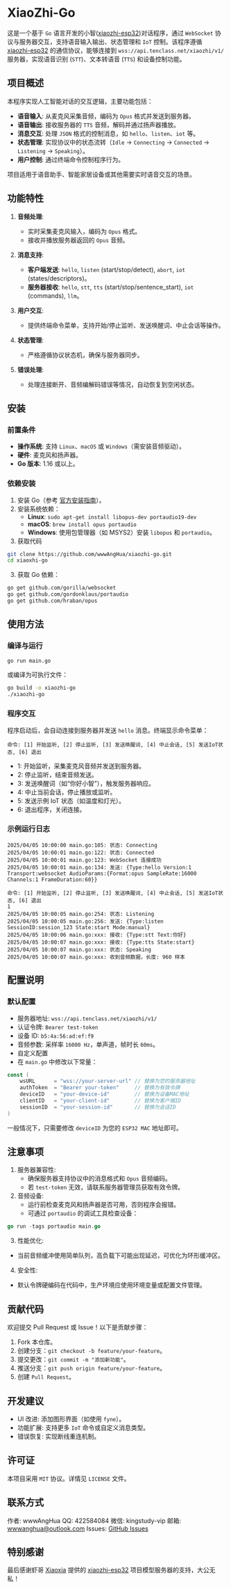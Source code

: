 # XiaoZhi-Go

这是一个基于 `Go` 语言开发的小智([xiaozhi-esp32](https://github.com/78/xiaozhi-esp32))对话程序，通过 `WebSocket` 协议与服务器交互，支持语音输入输出、状态管理和 `IoT` 控制。该程序遵循 [xiaozhi-esp32](https://github.com/78/xiaozhi-esp32/blob/main/docs/websocket.md) 的通信协议，能够连接到 `wss://api.tenclass.net/xiaozhi/v1/` 服务器，实现语音识别 (`STT`)、文本转语音 (`TTS`) 和设备控制功能。

## 项目概述

本程序实现人工智能对话的交互逻辑，主要功能包括：

- **语音输入**: 从麦克风采集音频，编码为 `Opus` 格式并发送到服务器。
- **语音输出**: 接收服务器的 `TTS` 音频，解码并通过扬声器播放。
- **消息交互**: 处理 `JSON` 格式的控制消息，如 `hello`、`listen`、`iot` 等。
- **状态管理**: 实现协议中的状态流转（`Idle` → `Connecting` → `Connected` → `Listening` → `Speaking`）。
- **用户控制**: 通过终端命令控制程序行为。

项目适用于语音助手、智能家居设备或其他需要实时语音交互的场景。

## 功能特性

1. **音频处理**:

   - 实时采集麦克风输入，编码为 `Opus` 格式。
   - 接收并播放服务器返回的 `Opus` 音频。

2. **消息支持**:

   - **客户端发送**: `hello`, `listen` (start/stop/detect), `abort`, `iot` (states/descriptors)。
   - **服务器接收**: `hello`, `stt`, `tts` (start/stop/sentence_start), `iot` (commands), `llm`。

3. **用户交互**:

   - 提供终端命令菜单，支持开始/停止监听、发送唤醒词、中止会话等操作。

4. **状态管理**:

   - 严格遵循协议状态机，确保与服务器同步。

5. **错误处理**:

   - 处理连接断开、音频编解码错误等情况，自动恢复到空闲状态。

## 安装

### 前置条件

- **操作系统**: 支持 `Linux`、`macOS` 或 `Windows`（需安装音频驱动）。
- **硬件**: 麦克风和扬声器。
- **Go 版本**: 1.16 或以上。

### 依赖安装

1. 安装 Go（参考 [官方安装指南](https://golang.org/doc/install)）。
2. 安装系统依赖：
   - **Linux**: `sudo apt-get install libopus-dev portaudio19-dev`
   - **macOS**: `brew install opus portaudio`
   - **Windows**: 使用包管理器（如 MSYS2）安装 `libopus` 和 `portaudio`。
3. 获取代码

```bash
git clone https://github.com/wwwAngHua/xiaozhi-go.git
cd xiaoxhi-go
```

3. 获取 Go 依赖：

```bash
go get github.com/gorilla/websocket
go get github.com/gordonklaus/portaudio
go get github.com/hraban/opus
```

## 使用方法

### 编译与运行

```bash
go run main.go
```

或编译为可执行文件：

```bash
go build -o xiaozhi-go
./xiaozhi-go
```

### 程序交互

程序启动后，会自动连接到服务器并发送 `hello` 消息。终端显示命令菜单：

```text
命令: [1] 开始监听, [2] 停止监听, [3] 发送唤醒词, [4] 中止会话, [5] 发送IoT状态, [6] 退出
```

- 1: 开始监听，采集麦克风音频并发送到服务器。
- 2: 停止监听，结束音频发送。
- 3: 发送唤醒词（如“你好小智”），触发服务器响应。
- 4: 中止当前会话，停止播放或监听。
- 5: 发送示例 IoT 状态（如温度和灯光）。
- 6: 退出程序，关闭连接。

### 示例运行日志

```text
2025/04/05 10:00:00 main.go:105: 状态: Connecting
2025/04/05 10:00:01 main.go:122: 状态: Connected
2025/04/05 10:00:01 main.go:123: WebSocket 连接成功
2025/04/05 10:00:01 main.go:134: 发送: {Type:hello Version:1 Transport:websocket AudioParams:{Format:opus SampleRate:16000 Channels:1 FrameDuration:60}}

命令: [1] 开始监听, [2] 停止监听, [3] 发送唤醒词, [4] 中止会话, [5] 发送IoT状态, [6] 退出
1
2025/04/05 10:00:05 main.go:254: 状态: Listening
2025/04/05 10:00:05 main.go:256: 发送: {Type:listen SessionID:session_123 State:start Mode:manual}
2025/04/05 10:00:06 main.go:xxx: 接收: {Type:stt Text:你好}
2025/04/05 10:00:07 main.go:xxx: 接收: {Type:tts State:start}
2025/04/05 10:00:07 main.go:xxx: 状态: Speaking
2025/04/05 10:00:07 main.go:xxx: 收到音频数据，长度: 960 样本
```

## 配置说明

### 默认配置

- 服务器地址: `wss://api.tenclass.net/xiaozhi/v1/`
- 认证令牌: `Bearer test-token`
- 设备 ID: `b5:4a:56:ad:ef:f9`
- 音频参数: 采样率 `16000 Hz`，单声道，帧时长 `60ms`。
- 自定义配置
- 在 `main.go` 中修改以下常量：

```go
const (
    wsURL      = "wss://your-server-url" // 替换为您的服务器地址
    authToken  = "Bearer your-token"     // 替换为有效令牌
    deviceID   = "your-device-id"        // 替换为设备MAC地址
    clientID   = "your-client-id"        // 替换为客户端ID
    sessionID  = "your-session-id"       // 替换为会话ID
)
```

一般情况下，只需要修改 `deviceID` 为您的 `ESP32 MAC` 地址即可。

## 注意事项

1. 服务器兼容性:
   - 确保服务器支持协议中的消息格式和 `Opus` 音频编码。
   - 若 `test-token` 无效，请联系服务器管理员获取有效令牌。
2. 音频设备:
   - 运行前检查麦克风和扬声器是否可用，否则程序会报错。
   - 可通过 `portaudio` 的调试工具检查设备：

```go
go run -tags portaudio main.go
```

3. 性能优化:

- 当前音频缓冲使用简单队列，高负载下可能出现延迟，可优化为环形缓冲区。

4. 安全性:

- 默认令牌硬编码在代码中，生产环境应使用环境变量或配置文件管理。

## 贡献代码

欢迎提交 Pull Request 或 Issue！以下是贡献步骤：

1. Fork 本仓库。
2. 创建分支：`git checkout -b feature/your-feature`。
3. 提交更改：`git commit -m "添加新功能"`。
4. 推送分支：`git push origin feature/your-feature`。
5. 创建 `Pull Request`。

## 开发建议

- UI 改进: 添加图形界面（如使用 `fyne`）。
- 功能扩展: 支持更多 `IoT` 命令或自定义消息类型。
- 错误恢复: 实现断线重连机制。

## 许可证

本项目采用 `MIT` 协议。详情见 `LICENSE` 文件。

## 联系方式

作者: wwwAngHua
QQ: 422584084
微信: kingstudy-vip
邮箱: wwwanghua@outlook.com
Issues: [GitHub Issues](https://github.com/wwwAngHua/xiaozhi-go/issues)

## 特别感谢

最后感谢虾哥 [Xiaoxia](https://github.com/78) 提供的 [xiaozhi-esp32](https://github.com/78/xiaozhi-esp32) 项目模型服务器的支持，大公无私！
